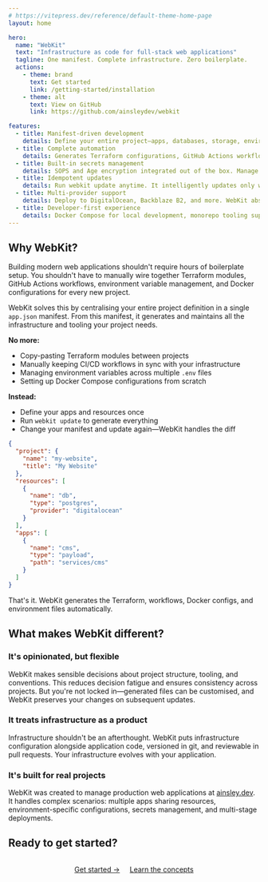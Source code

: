 ```yaml
---
# https://vitepress.dev/reference/default-theme-home-page
layout: home

hero:
  name: "WebKit"
  text: "Infrastructure as code for full-stack web applications"
  tagline: One manifest. Complete infrastructure. Zero boilerplate.
  actions:
    - theme: brand
      text: Get started
      link: /getting-started/installation
    - theme: alt
      text: View on GitHub
      link: https://github.com/ainsleydev/webkit

features:
  - title: Manifest-driven development
    details: Define your entire project—apps, databases, storage, environment variables—in a single app.json file. WebKit handles the rest.
  - title: Complete automation
    details: Generates Terraform configurations, GitHub Actions workflows, Docker setups, and all project scaffolding automatically.
  - title: Built-in secrets management
    details: SOPS and Age encryption integrated out of the box. Manage secrets across environments without the complexity.
  - title: Idempotent updates
    details: Run webkit update anytime. It intelligently updates only what changed, preserving your customisations and cleaning up orphaned files.
  - title: Multi-provider support
    details: Deploy to DigitalOcean, Backblaze B2, and more. WebKit abstracts provider specifics into simple, portable resource definitions.
  - title: Developer-first experience
    details: Docker Compose for local development, monorepo tooling support, and intelligent defaults that get out of your way.
---
```


## Why WebKit?

Building modern web applications shouldn't require hours of boilerplate setup. You shouldn't have to manually wire together Terraform modules, GitHub Actions workflows, environment variable management, and Docker configurations for every new project.

WebKit solves this by centralising your entire project definition in a single `app.json` manifest. From this manifest, it generates and maintains all the infrastructure and tooling your project needs.

**No more:**
- Copy-pasting Terraform modules between projects
- Manually keeping CI/CD workflows in sync with your infrastructure
- Managing environment variables across multiple `.env` files
- Setting up Docker Compose configurations from scratch

**Instead:**
- Define your apps and resources once
- Run `webkit update` to generate everything
- Change your manifest and update again—WebKit handles the diff

```json
{
  "project": {
    "name": "my-website",
    "title": "My Website"
  },
  "resources": [
    {
      "name": "db",
      "type": "postgres",
      "provider": "digitalocean"
    }
  ],
  "apps": [
    {
      "name": "cms",
      "type": "payload",
      "path": "services/cms"
    }
  ]
}
```

That's it. WebKit generates the Terraform, workflows, Docker configs, and environment files automatically.

## What makes WebKit different?

### It's opinionated, but flexible

WebKit makes sensible decisions about project structure, tooling, and conventions. This reduces decision fatigue and ensures consistency across projects. But you're not locked in—generated files can be customised, and WebKit preserves your changes on subsequent updates.

### It treats infrastructure as a product

Infrastructure shouldn't be an afterthought. WebKit puts infrastructure configuration alongside application code, versioned in git, and reviewable in pull requests. Your infrastructure evolves with your application.

### It's built for real projects

WebKit was created to manage production web applications at [ainsley.dev](https://ainsley.dev). It handles complex scenarios: multiple apps sharing resources, environment-specific configurations, secrets management, and multi-stage deployments.

## Ready to get started?

<div class="vp-doc" style="text-align: center; margin-top: 2rem;">
  <a href="/getting-started/installation" class="vp-button brand" style="display: inline-block; margin: 0 0.5rem;">Get started →</a>
  <a href="/core-concepts/overview" class="vp-button alt" style="display: inline-block; margin: 0 0.5rem;">Learn the concepts</a>
</div>


